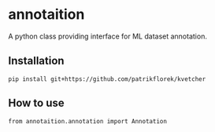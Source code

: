 # annotaition

A python class providing interface for ML dataset annotation.

## Installation

`pip install git+https://github.com/patrikflorek/kvetcher`

## How to use

`from annotaition.annotation import Annotation`
